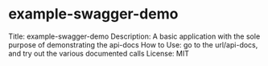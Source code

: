 # example-swagger-demo
Title: example-swagger-demo
Description:  A basic application with the sole purpose of demonstrating the api-docs
How to Use:  go to the url/api-docs, and try out the various documented calls
License: MIT
